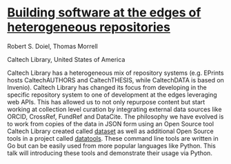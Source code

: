
# [Building software at the edges of heterogeneous repositories](00-building-software-at-the-edges.html)

Robert S. Doiel, Thomas Morrell

Caltech Library, United States of America

Caltech Library has a heterogeneous mix of repository systems (e.g. EPrints hosts CaltechAUTHORS and CaltechTHESIS, while CaltechDATA is based on Invenio). Caltech Library has changed its focus from developing in the specific repository system to one of development at the edges leveraging web APIs. This has allowed us to not only repurpose content but start working at collection level curation by integrating external data sources like ORCID, CrossRef, FundRef and DataCite. The philosophy we have evolved is to work from copies of the data in JSON form using an Open Source tool Caltech Library created called [dataset](http://caltechlibrary.github.io/dataset) as well as additional Open Source tools in a project called [datatools](http://caltechlibrary.github.io/datatools). These command line tools are written in Go but can be easily used from more popular languages like Python. This talk will introducing these tools and demonstrate their usage via Python.



